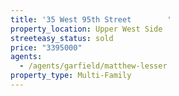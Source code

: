 ```yaml
---
title: '35 West 95th Street        '
property_location: Upper West Side
streeteasy_status: sold
price: "3395000"
agents:
  - /agents/garfield/matthew-lesser
property_type: Multi-Family
---
```

